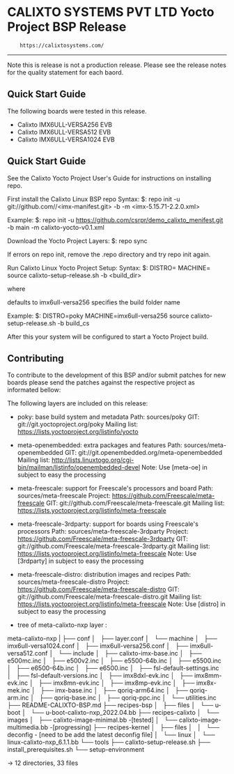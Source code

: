 CALIXTO SYSTEMS PVT LTD Yocto Project BSP <version> Release 
====================================================================
		https://calixtosystems.com/
--------------------------------------------------------------------
Note this is release is not a production release.
Please see the release notes for the quality statement for each baord.


   
Quick Start Guide
-----------------
The following boards were tested in this release.

   * Calixto IMX6ULL-VERSA256 EVB 
   * Calixto IMX6ULL-VERSA512 EVB 
   * Calixto IMX6ULL-VERSA1024 EVB 
   
Quick Start Guide
-----------------
See the Calixto Yocto Project User's Guide for instructions on installing repo.

First install the Calixto Linux BSP repo
Syntax:
$: repo init -u git://github.com/<nxp-imx>/<imx-manifest.git> -b <imx-linux-kirkstone> -m <imx-5.15.71-2.2.0.xml>

Example:
$: repo init -u https://github.com/csrpr/demo_calixto_menifest.git -b main -m calixto-yocto-v0.1.xml


Download the Yocto Project Layers:
$: repo sync

If errors on repo init, remove the .repo directory and try repo init again.

Run Calixto Linux Yocto Project Setup:
Syntax:
$: DISTRO=<distro name> MACHINE=<machine name> source calixto-setup-release.sh -b <build_dir>

where

 <machine> defaults to imx6ull-versa256
 <build folder> specifies the build folder name
 
Example:
$: DISTRO=poky MACHINE=imx6ull-versa256 source calixto-setup-release.sh -b build_cs

After this your system will be configured to start a Yocto Project build.


Contributing
------------

To contribute to the development of this BSP and/or submit patches for
new boards please send the patches against the respective project as
informated bellow:

The following layers are included on this release:

 * poky: base build system and metadata
   Path: sources/poky
   GIT: git://git.yoctoproject.org/poky
   Mailing list: https://lists.yoctoproject.org/listinfo/yocto

 * meta-openembedded: extra packages and features
   Path: sources/meta-openembedded
   GIT: git://git.openembedded.org/meta-openembedded
   Mailing list: http://lists.linuxtogo.org/cgi-bin/mailman/listinfo/openembedded-devel
   Note: Use [meta-oe] in subject to easy the processing

 * meta-freescale: support for Freescale's processors and board
   Path: sources/meta-freescale
   Project: https://github.com/Freescale/meta-freescale
   GIT: git://github.com/Freescale/meta-freescale.git
   Mailing list: https://lists.yoctoproject.org/listinfo/meta-freescale

 * meta-freescale-3rdparty: support for boards using Freescale's processors
   Path: sources/meta-freescale-3rdparty
   Project: https://github.com/Freescale/meta-freescale-3rdparty
   GIT: git://github.com/Freescale/meta-freescale-3rdparty.git
   Mailing list: https://lists.yoctoproject.org/listinfo/meta-freescale
   Note: Use [3rdparty] in subject to easy the processing

 * meta-freescale-distro: distribution images and recipes
   Path: sources/meta-freescale-distro
   Project: https://github.com/Freescale/meta-freescale-distro
   GIT: git://github.com/Freescale/meta-freescale-distro.git
   Mailing list: https://lists.yoctoproject.org/listinfo/meta-freescale
   Note: Use [distro] in subject to easy the processing
   

- tree of meta-calixto-nxp layer :

meta-calixto-nxp
|
├── conf
│   ├── layer.conf
│   └── machine
│       ├── imx6ull-versa1024.conf
│       ├── imx6ull-versa256.conf
│       ├── imx6ull-versa512.conf
│       └── include
│           ├── calixto-imx-base.inc
│           ├── e500mc.inc
│           ├── e500v2.inc
│           ├── e5500-64b.inc
│           ├── e5500.inc
│           ├── e6500-64b.inc
│           ├── e6500.inc
│           ├── fsl-default-settings.inc
│           ├── fsl-default-versions.inc
│           ├── imx8dxl-evk.inc
│           ├── imx8mm-evk.inc
│           ├── imx8mn-evk.inc
│           ├── imx8mp-evk.inc
│           ├── imx8x-mek.inc
│           ├── imx-base.inc
│           ├── qoriq-arm64.inc
│           ├── qoriq-arm.inc
│           ├── qoriq-base.inc
│           ├── qoriq-ppc.inc
│           └── utilities.inc
├── README-CALIXTO-BSP.md
├── recipes-bsp
│   ├── files
│   └── u-boot
│       └── u-boot-calixto-nxp_2022.04.bb 
├── recipes-calixto
│   └── images
│       ├── calixto-image-minimal.bb -[tested]
│       └── calixto-image-multimedia.bb -[progressing]
├── recipes-kernel
│   ├── files
│   │   └── deconfig - [need to be add the latest deconfig file]
│   └── linux
│       └── linux-calixto-nxp_6.1.1.bb 
└── tools
    ├── calixto-setup-release.sh
    ├── install_prerequisites.sh
    └── setup-environment

-> 12 directories, 33 files
